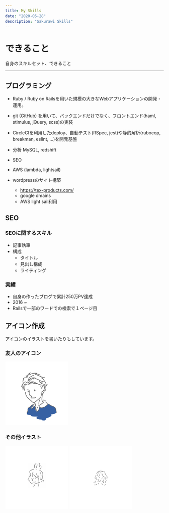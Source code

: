 ```yaml
---
title: My Skills
date: "2020-05-28"
description: "Sakurawi Skills"
---
```


# できること
自身のスキルセット、できること

---
## プログラミング

- Ruby / Ruby on Railsを用いた規模の大きなWebアプリケーションの開発・運用。

- git (GitHub) を用いて、バックエンドだけでなく、フロントエンド(haml, stimulus, jQuery, scss)の実装

- CircleCIを利用したdeploy、自動テスト(RSpec, jest)や静的解析(rubocop, breakman, eslint, ...)を開発基盤

- 分析 MySQL, redshift

- SEO

- AWS (lambda, lightsail)

- wordpressのサイト構築
  - https://tex-products.com/
  - google dmains
  - AWS light sail利用

## SEO
### SEOに関するスキル
- 記事執筆
- 構成
  - タイトル
  - 見出し構成
  - ライティング

### 実績
- 自身の作ったブログで累計250万PV達成
- 2016 ~
- Railsで一部のワードでの検索で１ページ目


## アイコン作成
アイコンのイラストを書いたりもしています。

### 友人のアイコン
<img src="./w.png" width="200">

### その他イラスト
<img src="./girl.png" width="200">
<img src="./woman.png" width="200">
